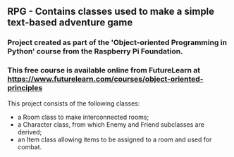## RPG - Contains classes used to make a simple text-based adventure game

### Project created as part of the 'Object-oriented Programming in Python' course from the Raspberry Pi Foundation.
### This free course is available online from FutureLearn at https://www.futurelearn.com/courses/object-oriented-principles
 
This project consists of the following classes:
* a Room class to make interconnected rooms;
* a Character class, from which Enemy and Friend subclasses are derived;
* an Item class allowing items to be assigned to a room and used for combat.
